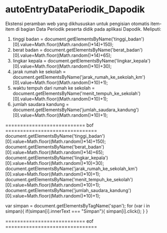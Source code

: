 # autoEntryDataPeriodik_Dapodik

Ekstensi peramban web yang dikhususkan untuk pengisian otomatis item-item di bagian Data Periodik peserta didik pada aplikasi Dapodik.
Meliputi:
1. tinggi badan = document.getElementsByName('tinggi_badan')[0].value=Math.floor((Math.random()*14)+150);
2. berat badan = document.getElementsByName('berat_badan')[0].value=Math.floor((Math.random()*14)+65);
3. lingkar kepala = document.getElementsByName('lingkar_kepala')[0].value=Math.floor((Math.random()*10)+30);
4. jarak rumah ke sekolah = document.getElementsByName('jarak_rumah_ke_sekolah_km')[0].value=Math.floor((Math.random()*10)+1);
5. waktu tempuh dari rumah ke sekolah = document.getElementsByName('menit_tempuh_ke_sekolah')[0].value=Math.floor((Math.random()*10)+1);
6. jumlah saudara kandung = document.getElementsByName('jumlah_saudara_kandung')[0].value=Math.floor((Math.random()*10)+1);


=========================== bof ===============================
document.getElementsByName('tinggi_badan')[0].value=Math.floor((Math.random()*14)+150);
document.getElementsByName('berat_badan')[0].value=Math.floor((Math.random()*14)+65);
document.getElementsByName('lingkar_kepala')[0].value=Math.floor((Math.random()*10)+30);
document.getElementsByName('jarak_rumah_ke_sekolah_km')[0].value=Math.floor((Math.random()*10)+1);
document.getElementsByName('menit_tempuh_ke_sekolah')[0].value=Math.floor((Math.random()*10)+1);
document.getElementsByName('jumlah_saudara_kandung')[0].value=Math.floor((Math.random()*10)+1);

var simpan = document.getElementsByTagName('span');
for (var i in simpan){
	if(simpan[i].innerText === "Simpan"){
		simpan[i].click();
	}
}

=========================== eof ===============================
